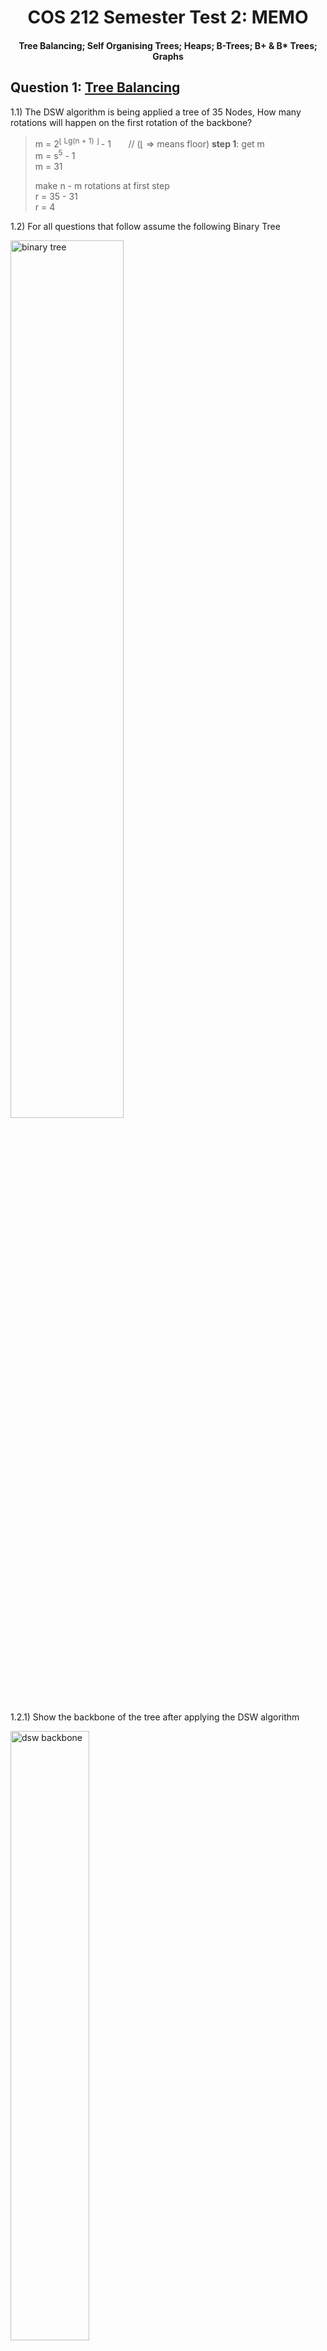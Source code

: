 <div align="center"><h1> COS 212 Semester Test 2: MEMO</h1></div>
<div align="center"><h4> Tree Balancing; Self Organising Trees; Heaps; B-Trees; B+ & B* Trees; Graphs </h4></div>

## Question 1: [Tree Balancing](https://gitlab.com/Paul_Wood_96/tutoring/-/tree/master/COS212/notes/BalancingABinaryTree)

1.1) The DSW algorithm is being applied a tree of 35 Nodes, How many rotations will happen on the first rotation of the
backbone?

> m = 2<sup>⌊ Lg(n + 1) ⌋ </sup> - 1 &nbsp;&nbsp;&nbsp;&nbsp;&nbsp; // (⌊ => means floor) **step  1**: get m <br />
> m = s<sup>5</sup> - 1 <br />
> m = 31
>
> make n - m rotations at first step <br />
> r = 35 - 31 <br />
> r = 4

1.2) For all questions that follow assume the following Binary Tree

<img src="../images/binary_trees.png" alt="binary tree" width="60%">

1.2.1) Show the backbone of the tree after applying the DSW algorithm

<img src="images/dsw_backbone.png" width="50%" alt="dsw backbone">

1.2.2) Perform the rotations needed to balance the Tree on the backbone from `1.2.1.`

<img src="images/dsw_answer.png" width="80%" alt="dsw answer">

1.3) For all questions that follow assume the following AVL Tree

<img src="../images/avl_tree.png" alt="avl trees">

1.3.1) What rotations need to be performed if the value 8 was inserted into the Tree

```text
8 needs to perform a left rotation around 7, and then 8 needs to perform a second right rotation around 12
```

1.3.2) Show the final tree after the rotations have been performed

<img src="images/avl_answer.png" alt="avl answer" width="60%">

1.4) A Node with the key F has two children with keys C and K. Node K has two children with the keys Z and I . Node C
has one child with the key A. Node I has one child with the key H. Node C is deleted from the tree. Rebalanced the tree
by completing the following sentence by substituting the letters in place of the roman numerals. Rotate (i) about (ii)
and then rotate (iii) about (iv)

<img src="images/rotation_answers.png" alt="rotation answers">

```text
    i. I
    ii. K
    iii. I
    iv. F
```

## Question 2: [Self Adjusting Trees](https://gitlab.com/Paul_Wood_96/tutoring/-/blob/master/COS212/notes/SelfAdjustingTrees/README.md)

For all questions that follow assume the tree

<img src="../images/splay_tree.png" alt="splay tree">

2.1) Show the final tree after the value 7 was accessed using a full Splay

<img src="images/full_splay.png" alt="full splay answer">

2.2) Using the original tree before your answer in 2.1 show the final tree if instead value 34 was accessed using a half
splay

<img src="images/half_splay.png" alt="half splay">


## Question 3: [Heaps](https://gitlab.com/Paul_Wood_96/tutoring/-/blob/master/COS212/notes/Heaps/README.md)

For all question that follow, assume the following array

> [14, 2, 13, 7, 4, 5, 16, 22, 2, 12, 8]


3.1.1) Using Floyd's "heapifying" algorithm convert the above array to a binary **min-heap**

```text
[14, 2, 13, 7, |4|, 5, 16, 22, 2, 12, 8]
[14, 2, 13, |2|, 4, 5, 16, 22, 7, 12, 8]
[14, 2, |5|, 2, 4, 13, 16, 22, 7, 12, 8]
[14, |2|, 5, 2, 4, 13, 16, 22, 7, 12, 8]
[|2|, 2, 5, 7, 4, 13, 16, 22, 14, 12, 8]

[2, 2, 5, 7, 4, 13, 16, 22, 14, 12, 8]

```

<img src="images/floyds_heap.png" alt="floyds heap" width="60%">

3.1.2) Insert the following in order into your min heap, show the final min heap after all inserts have been completed

> 3, 1, 10, 3

<img src="images/insert_heap.png" alt="delete heap">

[comment]: <> (3.1.3&#41; Perform 3 deletions to your min heap as it stands, show the final min heap after the 3 deletions)

[comment]: <> (<img src="images/delete_heap.png" alt="delete heap">)

[comment]: <> (3.2&#41; A d-heap is a heap which can have up to *d* children per node, the more children the lower the height of the)

[comment]: <> (heap. <br />)

[comment]: <> (Assume the following table and fill in the index of the second child for a node at the specified index)

[comment]: <> (| d | index of parent | index parents second child |)

[comment]: <> (| --- | --- | --- |)

[comment]: <> (| 5  | 33 | 167 |)

[comment]: <> (| 3  | 12 | 38 |)

[comment]: <> (| 4  | 43 | 174 |)

[comment]: <> (| 8  | 57 | 458 |)

[comment]: <> (## Question 4: [B-Trees]&#40;https://gitlab.com/Paul_Wood_96/tutoring/-/blob/master/COS212/notes/MWayTreesPart1/README.md&#41;)

[comment]: <> (4.1&#41; Assuming a B-Tree of height 9 and order 5, what are the minimum number of keys that should be contained on level 5.)

[comment]: <> (```text)

[comment]: <> (54)

[comment]: <> (```)

[comment]: <> (4.2&#41; Why is it suggested, to use an odd number as the M value in an M-Way tree)

[comment]: <> (```text)

[comment]: <> (When performing a split we divide the keys array by two to get a dividing index, odd m values will provide a )

[comment]: <> (index that has an equal left and right sized array, even values will be skewed to some degree and not ensure that )

[comment]: <> (nodes are 50% full after the split operation)

[comment]: <> (```)

[comment]: <> (4.3&#41; Are B Trees immune to the order in which values are inserted into the data structure? Motivate your answer)

[comment]: <> (```text)

[comment]: <> (No B trees are not immune to inorder traversal, as nodes will remain half full. If nodes are continuously inserted in )

[comment]: <> (ascending order the tree will become skewed to the right with nodes on the left side of the tree maintaining a 50% )

[comment]: <> (capacity and no more)

[comment]: <> (```)

[comment]: <> (4.4&#41; What is the maximum height of a B-Tree of an order = 7 and 400 keys?)

[comment]: <> (```text)

[comment]: <> (5 )

[comment]: <> (minimum value of nodes at level:)

[comment]: <> (1=1 +)

[comment]: <> (2=2 +)

[comment]: <> (3=8 +)

[comment]: <> (4=32 +)

[comment]: <> (5=128)

[comment]: <> (6= 512 != )

[comment]: <> (```)

[comment]: <> (For all Questions tha follow assume the following B-Tree, when performing a delete operation on a non-leaf key perform)

[comment]: <> (the deletion by copying direct predecessor, when borrowing from a neighbour first look to your right neighbour before)

[comment]: <> (looking to your left, and when merging merge with the right neighbor if not possible chose the left.)

[comment]: <> (<img src="../images/m-way-tree.png" alt="b tree">)

[comment]: <> (4.5.1&#41; Delete the key 72, draw the final tree after you have performed the operation.)

[comment]: <> (<img src="images/b_tree_answer.png" alt="delete 72">)

[comment]: <> (4.5.2&#41; Delete the key 87, draw the final tree after you have performed the operation)

[comment]: <> (<img src="images/delete_87.png" alt="delete 87">)

[comment]: <> (## Question 5: [B+]&#40;https://gitlab.com/Paul_Wood_96/tutoring/-/blob/master/COS212/notes/B+Trees/README.md&#41; & [B*]&#40;https://gitlab.com/Paul_Wood_96/tutoring/-/blob/master/COS212/notes/BStarTrees/README.md&#41;)

[comment]: <> (5.1&#41; Name 2 advantages of a B+ Tree over a regular B Tree)

[comment]: <> (```text)

[comment]: <> (1. Inorder Traversal )

[comment]: <> (2. Sequential searching where each node is accessible on the last level)

[comment]: <> (```)

[comment]: <> (5.2&#41; Name 2 disadvantages of a B* Tree over a regular B Tree)

[comment]: <> (```text)

[comment]: <> (1. More complex algorithms for node overflowing requires extra complexity )

[comment]: <> (2. Not all values of M are valid)

[comment]: <> (```)

[comment]: <> (5.3&#41; Is 8 a valid order M for a B*Tree? Show your proof.)

[comment]: <> (```text)

[comment]: <> (max = &#40;2&#40;8-1&#41;&#41; + 1 = 14)

[comment]: <> (min = &#40;3&#40;2 * 8 - 1&#41; / 3&#41; + 2 = 17)

[comment]: <> (Therefore 8 is not a valid order M for a B* Tree as there are not enough values given to fill 3 minumum nodes )

[comment]: <> (when two nodes at max capacity split)

[comment]: <> (```)

[comment]: <> (5.4&#41; What is the minimum number of keys of an order M of 6 B* Tree at level 5)

[comment]: <> (```text)

[comment]: <> (128)

[comment]: <> (```)

[comment]: <> (For all the questions that follow assume the following B* Tree, when a Node overflows assume you should pass left before)

[comment]: <> (passing right.)

[comment]: <> (<img src="../images/b*_tree.png" alt="b* tree">)

[comment]: <> (5.5.1&#41; Insert the key 3 and, draw the final tree)

[comment]: <> (<img src="images/insert_3_b*.png" alt="insert 3 in B*">)

[comment]: <> (5.5.2&#41; Insert the key 4 and, draw the final tree)

[comment]: <> (<img src="images/insert_4_array.png" alt="insert 4 array">)

[comment]: <> (```text)

[comment]: <> (&#40;2 * 8 - 1&#41; / 3&#41; => index of first parent : x)

[comment]: <> (2 * x + 1 => index of second parent )

[comment]: <> (```)

[comment]: <> (<img src="images/insert_4_b*.png" alt="insert 4 in B*"> )

[comment]: <> (## Question 6: Tries)

[comment]: <> (The following keys must be stored in a trie:)

[comment]: <> (```text)

[comment]: <> ( bad  bat  bar  bard  bargain  int  in  gain)

[comment]: <> (```)

[comment]: <> (6.1&#41; If the keys are stored in a fixed array with an end of word character at the beginning, what array size should be)

[comment]: <> (used for the given set of strings.)

[comment]: <> (```text)

[comment]: <> (9)

[comment]: <> (```)

[comment]: <> (6.2&#41; What is the height of the resulting trie?)

[comment]: <> (```text)

[comment]: <> (5)

[comment]: <> (```)

[comment]: <> (6.3&#41; What is the height of the trie if it was constructed as a Tergo?)

[comment]: <> (```text)

[comment]: <> (6)

[comment]: <> (```)

[comment]: <> (## Question 7: [Graphs]&#40;https://gitlab.com/Paul_Wood_96/tutoring/-/tree/master/COS212/notes/GraphsPart1&#41;)

[comment]: <> (*IMPORTANT*: Whenever there is a choice among vertices in a graph to be processed next, choose them alphabetically)

[comment]: <> (For all questions that follow assume the following Graph)

[comment]: <> (<img src="../images/graph_1.png" alt="graph 1" width="80%">)

[comment]: <> (7.1&#41; Give the order in which vertices will be visited if you apply the breadth first algorithm)

[comment]: <> (```text)

[comment]: <> (    A -> B -> J -> Z -> M -> C -> F -> N -> X -> E)

[comment]: <> (```)

[comment]: <> (For all remaining questions assume the following Vertex class)

[comment]: <> (```java)

[comment]: <> (class Vertex&#40;&#41; {)

[comment]: <> (    int key;)

[comment]: <> (    List<Edges> edges;)

[comment]: <> (})

[comment]: <> (```)

[comment]: <> (7.2.1&#41; Update the vertex class so that you are able to perform the *all-to-all* shortest path algorithm, only add the)

[comment]: <> (necessary field/fields needed if you add any unnecessary fields negative marking will be applied.)

[comment]: <> (```java)

[comment]: <> (class Vertex&#40;&#41; {)

[comment]: <> (    int key;)

[comment]: <> (    List<Edges> edges;)

[comment]: <> (    int dist;)

[comment]: <> (})

[comment]: <> (```)

[comment]: <> (7.2.2&#41; Update the vertex class so that you can perform the strongly connected algorithm, do not include any unecessary)

[comment]: <> (fields from your answer in `7.2.1.`)

[comment]: <> (```java)

[comment]: <> (class Vertex&#40;&#41; {)

[comment]: <> (    int key;)

[comment]: <> (    List<Edges> edges;)

[comment]: <> (    int num;)

[comment]: <> (    int pred;)

[comment]: <> (    Vertex parent;)

[comment]: <> (})

[comment]: <> (```)

[comment]: <> (7.3.1&#41; Define the term articulation point?)

[comment]: <> (```text)

[comment]: <> (An articulation point is any vertex within a graph which must be included in a path to another vertex or subgraph, )

[comment]: <> (if the vertex in that path is to be removed there would be no way of accessing the remaining vertex or subgraph.)

[comment]: <> (```)

[comment]: <> (7.3.2&#41; How many articulation points does a complete Binary Tree of height 18 have?)

[comment]: <> (The only points in the tree that are not articulation points are the leaf nodes so we need the number of nodes - the)

[comment]: <> (leaf level)

[comment]: <> (> 2<sup>18 - 1</sup> - 1)

[comment]: <> (> 131071)

[comment]: <> (7.4&#41; For all questions that follow assume the following Graph)

[comment]: <> (<img src="../images/graph_2.png" alt="graph2" width="80%">)

[comment]: <> (1. Perform Dijkstra Fixed algorithm on the graph above and fill in all the values for the pred and dist fields for all)

[comment]: <> (   the vertices)

   | Vertex | Dist | Pred |
   | --- | --- | --- |
   | A | 0 | null |
   | B | 3 | M |
   | C | 12 | J |
   | E | 20 | N |
   | F | 6 | B |
   | J | 2 | A |
   | M | 8 | Z |
   | N | 14 | F |
   | X | 21 | N |
   | Z | 3 | A |

    1.1 How many times will the vertex B be inserted into the Queue
        
    ```text
            2
    ```

   1.2 How many times will the value X be inserted into the Queue

   ```text
        2
   ```
